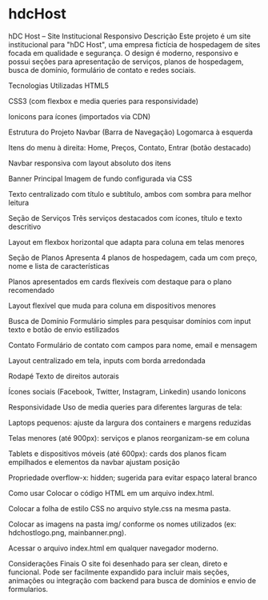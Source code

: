 # hdcHost
hDC Host – Site Institucional Responsivo
Descrição
Este projeto é um site institucional para "hDC Host", uma empresa fictícia de hospedagem de sites focada em qualidade e segurança. O design é moderno, responsivo e possui seções para apresentação de serviços, planos de hospedagem, busca de domínio, formulário de contato e redes sociais.

Tecnologias Utilizadas
HTML5

CSS3 (com flexbox e media queries para responsividade)

Ionicons para ícones (importados via CDN)

Estrutura do Projeto
Navbar (Barra de Navegação)
Logomarca à esquerda

Itens do menu à direita: Home, Preços, Contato, Entrar (botão destacado)

Navbar responsiva com layout absoluto dos itens

Banner Principal
Imagem de fundo configurada via CSS

Texto centralizado com título e subtítulo, ambos com sombra para melhor leitura

Seção de Serviços
Três serviços destacados com ícones, título e texto descritivo

Layout em flexbox horizontal que adapta para coluna em telas menores

Seção de Planos
Apresenta 4 planos de hospedagem, cada um com preço, nome e lista de características

Planos apresentados em cards flexíveis com destaque para o plano recomendado

Layout flexível que muda para coluna em dispositivos menores

Busca de Domínio
Formulário simples para pesquisar domínios com input texto e botão de envio estilizados

Contato
Formulário de contato com campos para nome, email e mensagem

Layout centralizado em tela, inputs com borda arredondada

Rodapé
Texto de direitos autorais

Ícones sociais (Facebook, Twitter, Instagram, Linkedin) usando Ionicons

Responsividade
Uso de media queries para diferentes larguras de tela:

Laptops pequenos: ajuste da largura dos containers e margens reduzidas

Telas menores (até 900px): serviços e planos reorganizam-se em coluna

Tablets e dispositivos móveis (até 600px): cards dos planos ficam empilhados e elementos da navbar ajustam posição

Propriedade overflow-x: hidden; sugerida para evitar espaço lateral branco

Como usar
Colocar o código HTML em um arquivo index.html.

Colocar a folha de estilo CSS no arquivo style.css na mesma pasta.

Colocar as imagens na pasta img/ conforme os nomes utilizados (ex: hdchostlogo.png, mainbanner.png).

Acessar o arquivo index.html em qualquer navegador moderno.

Considerações Finais
O site foi desenhado para ser clean, direto e funcional. Pode ser facilmente expandido para incluir mais seções, animações ou integração com backend para busca de domínios e envio de formularios.
